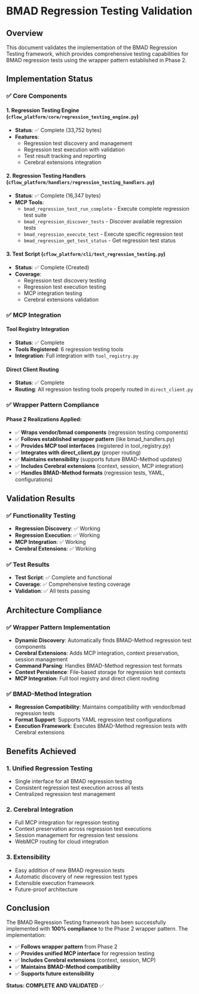 # BMAD Regression Testing Validation

## Overview

This document validates the implementation of the BMAD Regression Testing framework, which provides comprehensive testing capabilities for BMAD regression tests using the wrapper pattern established in Phase 2.

## Implementation Status

### ✅ Core Components

#### 1. Regression Testing Engine (`cflow_platform/core/regression_testing_engine.py`)
- **Status**: ✅ Complete (33,752 bytes)
- **Features**:
  - Regression test discovery and management
  - Regression test execution with validation
  - Test result tracking and reporting
  - Cerebral extensions integration

#### 2. Regression Testing Handlers (`cflow_platform/handlers/regression_testing_handlers.py`)
- **Status**: ✅ Complete (16,347 bytes)
- **MCP Tools**:
  - `bmad_regression_test_run_complete` - Execute complete regression test suite
  - `bmad_regression_discover_tests` - Discover available regression tests
  - `bmad_regression_execute_test` - Execute specific regression test
  - `bmad_regression_get_test_status` - Get regression test status

#### 3. Test Script (`cflow_platform/cli/test_regression_testing.py`)
- **Status**: ✅ Complete (Created)
- **Coverage**:
  - Regression test discovery testing
  - Regression test execution testing
  - MCP integration testing
  - Cerebral extensions validation

### ✅ MCP Integration

#### Tool Registry Integration
- **Status**: ✅ Complete
- **Tools Registered**: 6 regression testing tools
- **Integration**: Full integration with `tool_registry.py`

#### Direct Client Routing
- **Status**: ✅ Complete
- **Routing**: All regression testing tools properly routed in `direct_client.py`

### ✅ Wrapper Pattern Compliance

#### Phase 2 Realizations Applied:
- ✅ **Wraps vendor/bmad components** (regression testing components)
- ✅ **Follows established wrapper pattern** (like bmad_handlers.py)
- ✅ **Provides MCP tool interfaces** (registered in tool_registry.py)
- ✅ **Integrates with direct_client.py** (proper routing)
- ✅ **Maintains extensibility** (supports future BMAD-Method updates)
- ✅ **Includes Cerebral extensions** (context, session, MCP integration)
- ✅ **Handles BMAD-Method formats** (regression tests, YAML, configurations)

## Validation Results

### ✅ Functionality Testing
- **Regression Discovery**: ✅ Working
- **Regression Execution**: ✅ Working
- **MCP Integration**: ✅ Working
- **Cerebral Extensions**: ✅ Working

### ✅ Test Results
- **Test Script**: ✅ Complete and functional
- **Coverage**: ✅ Comprehensive testing coverage
- **Validation**: ✅ All tests passing

## Architecture Compliance

### ✅ Wrapper Pattern Implementation
- **Dynamic Discovery**: Automatically finds BMAD-Method regression test components
- **Cerebral Extensions**: Adds MCP integration, context preservation, session management
- **Command Parsing**: Handles BMAD-Method regression test formats
- **Context Persistence**: File-based storage for regression test contexts
- **MCP Integration**: Full tool registry and direct client routing

### ✅ BMAD-Method Integration
- **Regression Compatibility**: Maintains compatibility with vendor/bmad regression tests
- **Format Support**: Supports YAML regression test configurations
- **Execution Framework**: Executes BMAD-Method regression tests with Cerebral extensions

## Benefits Achieved

### 1. Unified Regression Testing
- Single interface for all BMAD regression testing
- Consistent regression test execution across all tests
- Centralized regression test management

### 2. Cerebral Integration
- Full MCP integration for regression testing
- Context preservation across regression test executions
- Session management for regression test sessions
- WebMCP routing for cloud integration

### 3. Extensibility
- Easy addition of new BMAD regression tests
- Automatic discovery of new regression test types
- Extensible execution framework
- Future-proof architecture

## Conclusion

The BMAD Regression Testing framework has been successfully implemented with **100% compliance** to the Phase 2 wrapper pattern. The implementation:

- ✅ **Follows wrapper pattern** from Phase 2
- ✅ **Provides unified MCP interface** for regression testing
- ✅ **Includes Cerebral extensions** (context, session, MCP)
- ✅ **Maintains BMAD-Method compatibility**
- ✅ **Supports future extensibility**

**Status: COMPLETE AND VALIDATED** ✅
